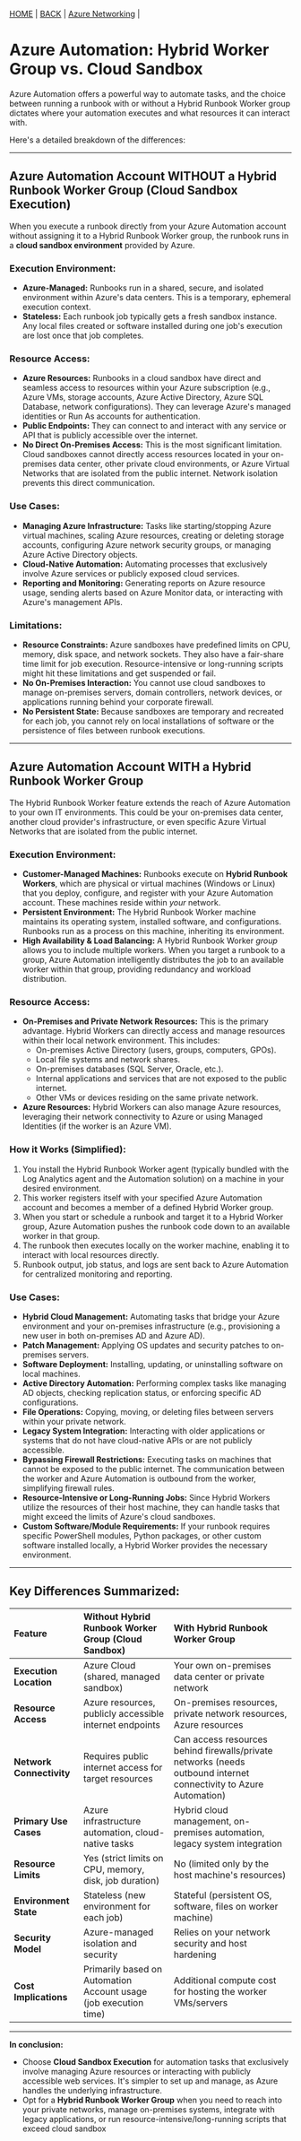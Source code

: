 [HOME](https://rajeshsadashiva.github.io/) |
[BACK](./..) |
[Azure Networking](./AzureNetworking.html) |

# Azure Automation: Hybrid Worker Group vs. Cloud Sandbox

Azure Automation offers a powerful way to automate tasks, and the choice between running a runbook with or without a Hybrid Runbook Worker group dictates where your automation executes and what resources it can interact with.

Here's a detailed breakdown of the differences:

---

## Azure Automation Account WITHOUT a Hybrid Runbook Worker Group (Cloud Sandbox Execution)

When you execute a runbook directly from your Azure Automation account without assigning it to a Hybrid Runbook Worker group, the runbook runs in a **cloud sandbox environment** provided by Azure.

### Execution Environment:

* **Azure-Managed:** Runbooks run in a shared, secure, and isolated environment within Azure's data centers. This is a temporary, ephemeral execution context.
* **Stateless:** Each runbook job typically gets a fresh sandbox instance. Any local files created or software installed during one job's execution are lost once that job completes.

### Resource Access:

* **Azure Resources:** Runbooks in a cloud sandbox have direct and seamless access to resources within your Azure subscription (e.g., Azure VMs, storage accounts, Azure Active Directory, Azure SQL Database, network configurations). They can leverage Azure's managed identities or Run As accounts for authentication.
* **Public Endpoints:** They can connect to and interact with any service or API that is publicly accessible over the internet.
* **No Direct On-Premises Access:** This is the most significant limitation. Cloud sandboxes cannot directly access resources located in your on-premises data center, other private cloud environments, or Azure Virtual Networks that are isolated from the public internet. Network isolation prevents this direct communication.

### Use Cases:

* **Managing Azure Infrastructure:** Tasks like starting/stopping Azure virtual machines, scaling Azure resources, creating or deleting storage accounts, configuring Azure network security groups, or managing Azure Active Directory objects.
* **Cloud-Native Automation:** Automating processes that exclusively involve Azure services or publicly exposed cloud services.
* **Reporting and Monitoring:** Generating reports on Azure resource usage, sending alerts based on Azure Monitor data, or interacting with Azure's management APIs.

### Limitations:

* **Resource Constraints:** Azure sandboxes have predefined limits on CPU, memory, disk space, and network sockets. They also have a fair-share time limit for job execution. Resource-intensive or long-running scripts might hit these limitations and get suspended or fail.
* **No On-Premises Interaction:** You cannot use cloud sandboxes to manage on-premises servers, domain controllers, network devices, or applications running behind your corporate firewall.
* **No Persistent State:** Because sandboxes are temporary and recreated for each job, you cannot rely on local installations of software or the persistence of files between runbook executions.

---

## Azure Automation Account WITH a Hybrid Runbook Worker Group

The Hybrid Runbook Worker feature extends the reach of Azure Automation to your own IT environments. This could be your on-premises data center, another cloud provider's infrastructure, or even specific Azure Virtual Networks that are isolated from the public internet.

### Execution Environment:

* **Customer-Managed Machines:** Runbooks execute on **Hybrid Runbook Workers**, which are physical or virtual machines (Windows or Linux) that you deploy, configure, and register with your Azure Automation account. These machines reside within *your* network.
* **Persistent Environment:** The Hybrid Runbook Worker machine maintains its operating system, installed software, and configurations. Runbooks run as a process on this machine, inheriting its environment.
* **High Availability & Load Balancing:** A Hybrid Runbook Worker *group* allows you to include multiple workers. When you target a runbook to a group, Azure Automation intelligently distributes the job to an available worker within that group, providing redundancy and workload distribution.

### Resource Access:

* **On-Premises and Private Network Resources:** This is the primary advantage. Hybrid Workers can directly access and manage resources within their local network environment. This includes:
    * On-premises Active Directory (users, groups, computers, GPOs).
    * Local file systems and network shares.
    * On-premises databases (SQL Server, Oracle, etc.).
    * Internal applications and services that are not exposed to the public internet.
    * Other VMs or devices residing on the same private network.
* **Azure Resources:** Hybrid Workers can also manage Azure resources, leveraging their network connectivity to Azure or using Managed Identities (if the worker is an Azure VM).

### How it Works (Simplified):

1.  You install the Hybrid Runbook Worker agent (typically bundled with the Log Analytics agent and the Automation solution) on a machine in your desired environment.
2.  This worker registers itself with your specified Azure Automation account and becomes a member of a defined Hybrid Worker group.
3.  When you start or schedule a runbook and target it to a Hybrid Worker group, Azure Automation pushes the runbook code down to an available worker in that group.
4.  The runbook then executes locally on the worker machine, enabling it to interact with local resources directly.
5.  Runbook output, job status, and logs are sent back to Azure Automation for centralized monitoring and reporting.

### Use Cases:

* **Hybrid Cloud Management:** Automating tasks that bridge your Azure environment and your on-premises infrastructure (e.g., provisioning a new user in both on-premises AD and Azure AD).
* **Patch Management:** Applying OS updates and security patches to on-premises servers.
* **Software Deployment:** Installing, updating, or uninstalling software on local machines.
* **Active Directory Automation:** Performing complex tasks like managing AD objects, checking replication status, or enforcing specific AD configurations.
* **File Operations:** Copying, moving, or deleting files between servers within your private network.
* **Legacy System Integration:** Interacting with older applications or systems that do not have cloud-native APIs or are not publicly accessible.
* **Bypassing Firewall Restrictions:** Executing tasks on machines that cannot be exposed to the public internet. The communication between the worker and Azure Automation is outbound from the worker, simplifying firewall rules.
* **Resource-Intensive or Long-Running Jobs:** Since Hybrid Workers utilize the resources of their host machine, they can handle tasks that might exceed the limits of Azure's cloud sandboxes.
* **Custom Software/Module Requirements:** If your runbook requires specific PowerShell modules, Python packages, or other custom software installed locally, a Hybrid Worker provides the necessary environment.

---

## Key Differences Summarized:

| Feature                  | Without Hybrid Runbook Worker Group (Cloud Sandbox)         | With Hybrid Runbook Worker Group                      |
| :----------------------- | :---------------------------------------------------------- | :---------------------------------------------------- |
| **Execution Location** | Azure Cloud (shared, managed sandbox)                       | Your own on-premises data center or private network   |
| **Resource Access** | Azure resources, publicly accessible internet endpoints     | On-premises resources, private network resources, Azure resources |
| **Network Connectivity** | Requires public internet access for target resources        | Can access resources behind firewalls/private networks (needs outbound internet connectivity to Azure Automation) |
| **Primary Use Cases** | Azure infrastructure automation, cloud-native tasks         | Hybrid cloud management, on-premises automation, legacy system integration |
| **Resource Limits** | Yes (strict limits on CPU, memory, disk, job duration)      | No (limited only by the host machine's resources)     |
| **Environment State** | Stateless (new environment for each job)                    | Stateful (persistent OS, software, files on worker machine) |
| **Security Model** | Azure-managed isolation and security                        | Relies on your network security and host hardening    |
| **Cost Implications** | Primarily based on Automation Account usage (job execution time) | Additional compute cost for hosting the worker VMs/servers |

---

**In conclusion:**

* Choose **Cloud Sandbox Execution** for automation tasks that exclusively involve managing Azure resources or interacting with publicly accessible web services. It's simpler to set up and manage, as Azure handles the underlying infrastructure.
* Opt for a **Hybrid Runbook Worker Group** when you need to reach into your private networks, manage on-premises systems, integrate with legacy applications, or run resource-intensive/long-running scripts that exceed cloud sandbox
